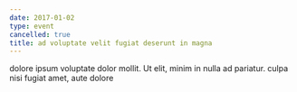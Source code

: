 ```yaml
---
date: 2017-01-02
type: event
cancelled: true
title: ad voluptate velit fugiat deserunt in magna
---
```

dolore ipsum voluptate dolor mollit. Ut elit, minim in nulla ad pariatur. culpa nisi fugiat amet, aute dolore